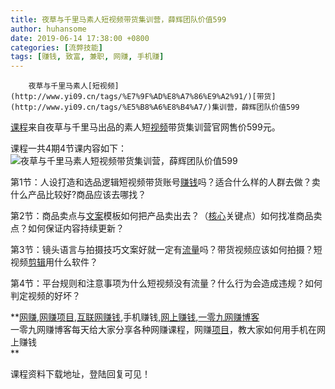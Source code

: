 ```yaml
---
title: 夜草与千里马素人短视频带货集训营，薛辉团队价值599
author: huhansome
date: 2019-06-14 17:38:00 +0800
categories: [流弊技能]
tags: [赚钱, 致富, 兼职, 网赚, 手机赚]
---
```



        夜草与千里马素人[短视频](http://www.yi09.cn/tags/%E7%9F%AD%E8%A7%86%E9%A2%91/)[带货](http://www.yi09.cn/tags/%E5%B8%A6%E8%B4%A7/)集训营，薛辉团队价值599

[课程](http://www.yi09.cn/tags/%E8%AF%BE%E7%A8%8B/)来自夜草与千里马出品的素人短[视频](http://www.yi09.cn/tags/shipin/)带货集训营官网售价599元。

课程一共4期4节课内容如下：![夜草与千里马素人短视频带货集训营，薛辉团队价值599](http://www.yi09.cn/zb_users/upload/2021/12/20211228212311164069779151762.jpeg)

第1节：人设打造和选品逻辑短视频带货账号[赚钱](http://www.yi09.cn/tags/%E8%B5%9A%E9%92%B1/)吗？适合什么样的人群去做？卖什么产品比较好?商品应该去哪找？

第2节：商品卖点与[文案](http://www.yi09.cn/tags/%E6%96%87%E6%A1%88/)模板如何把产品卖出去？（[核心](http://www.yi09.cn/tags/hexin/)关键点）如何找准商品卖点？如何保证内容持续更新？

第3节：镜头语言与拍摄技巧文案好就一定有[流量](http://www.yi09.cn/tags/%E6%B5%81%E9%87%8F/)吗？带货视频应该如何拍摄？短视频[剪辑](http://www.yi09.cn/tags/%E5%89%AA%E8%BE%91/)用什么软件？

第4节：平台规则和注意事项为什么短视频没有流量？什么行为会造成违规？如何判定视频的好坏？

  

  

  

  

**[网赚](http://www.yi09.cn/tags/%E7%BD%91%E8%B5%9A/),[网赚项目](http://www.yi09.cn/tags/%E7%BD%91%E8%B5%9A%E9%A1%B9%E7%9B%AE/),[互联网赚钱](http://www.yi09.cn/tags/%E4%BA%92%E8%81%94%E7%BD%91%E8%B5%9A%E9%92%B1/),手机赚钱,[网上赚钱](http://www.yi09.cn/tags/%E7%BD%91%E4%B8%8A%E8%B5%9A%E9%92%B1/),[一零九网赚博客](http://www.yi09.cn/tags/%E4%B8%80%E9%9B%B6%E4%B9%9D%E7%BD%91%E8%B5%9A%E5%8D%9A%E5%AE%A2/)  
一零九网赚博客每天给大家分享各种网赚课程，网赚[项目](http://www.yi09.cn/tags/%E9%A1%B9%E7%9B%AE/)，教大家如何用手机在网上赚钱  
**  
  
  

课程资料下载地址，登陆回复可见！

